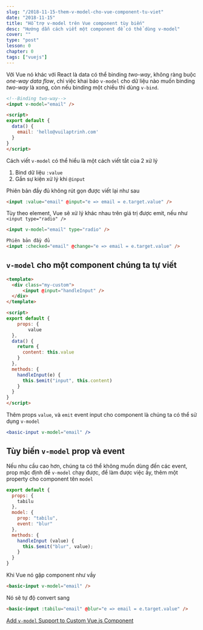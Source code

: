 ```yaml
---
slug: "/2018-11-15-them-v-model-cho-vue-component-tu-viet"
date: "2018-11-15"
title: "Hỗ trợ v-model trên Vue component tùy biến"
desc: "Hướng dẫn cách viết một component để có thể dùng v-model"
cover: ""
type: "post"
lesson: 0
chapter: 0
tags: ["vuejs"]
---
```


Với Vue nó khác với React là data có thể binding *two-way*, không ràng buộc *one-way data flow*, chỉ việc khai báo `v-model` cho dữ liệu nào muốn binding *two-way* là xong, còn nếu binding một chiều thì dùng `v-bind`.

```html
<!--Binding two-way-->
<input v-model="email" />

<script>
export default {
  data() {
    email: 'hello@vuilaptrinh.com'
  }
}
</script>
```

Cách viết `v-model` có thể hiểu là một cách viết tắt của 2 xử lý

1. Bind dữ liệu `:value`
2. Gắn sự kiện xử lý khi `@input`

Phiên bản đầy đủ không rút gọn được viết lại như sau

```html
<input :value="email" @input="e => email = e.target.value" />
```

Tùy theo element, Vue sẽ xử lý khác nhau trên giá trị được emit, nếu như `<input type="radio" />`

```html
<input v-model="email" type="radio" />

Phiên bản đầy đủ
<input :checked="email" @change="e => email = e.target.value" />
```

## `v-model` cho một component chúng ta tự viết

```html
<template>
  <div class="my-custom">
	  <input @input="handleInput" />
  </div>
</template>

<script>
export default {
	props: {
		value
  },
  data() {
    return {
      content: this.value
    }
  },
  methods: {
    handleInput(e) {
      this.$emit("input", this.content)
    }
  }
}
</script>
```

Thêm props `value`, và `emit` event input cho component là chúng ta có thể sử dụng `v-model`

```jsx
<basic-input v-model="email" />
```

## Tùy biến `v-model` prop và event

Nếu nhu cầu cao hơn, chúng ta có thể không muốn dùng đến các event, prop mặc định để `v-model` chạy được, để làm được việc ấy, thêm một property cho component tên `model`

```jsx
export default {
  props: {
    tabilu
  },
  model: {
    prop: "tabilu",
    event: "blur"
  },
  methods: {
    handleInput (value) {
      this.$emit("blur", value);
    }
  }
}
```

Khi Vue nó gặp component như vầy

```html
<basic-input v-model="email" />
```

Nó sẽ tự độ convert sang

```html
<basic-input :tabilu="email" @blur="e => email = e.target.value" />
```

<a href="https://scotch.io/tutorials/add-v-model-support-to-custom-vuejs-component" target="_blank" rel="noopener noreferrer">Add `v-model` Support to Custom Vue.js Component</a>

